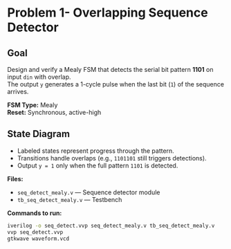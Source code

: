 # Problem 1- Overlapping Sequence Detector

## Goal
Design and verify a Mealy FSM that detects the serial bit pattern **1101** on input `din` with overlap.  
The output `y` generates a 1-cycle pulse when the last bit (`1`) of the sequence arrives.

**FSM Type:** Mealy  
**Reset:** Synchronous, active-high

## State Diagram
- Labeled states represent progress through the pattern.  
- Transitions handle overlaps (e.g., `1101101` still triggers detections).  
- Output `y = 1` only when the full pattern `1101` is detected.

**Files:**  
- `seq_detect_mealy.v` — Sequence detector module  
- `tb_seq_detect_mealy.v` — Testbench  

**Commands to run:**
```bash
iverilog -o seq_detect.vvp seq_detect_mealy.v tb_seq_detect_mealy.v
vvp seq_detect.vvp
gtkwave waveform.vcd
